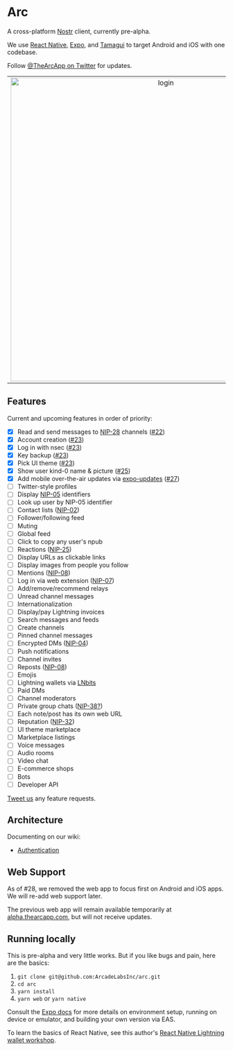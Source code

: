 # Arc

A cross-platform [Nostr](https://github.com/nostr-protocol/nostr) client, currently pre-alpha.

We use [React Native](https://reactnative.dev/), [Expo](https://expo.dev/), and [Tamagui](https://tamagui.dev/) to target Android and iOS with one codebase.

Follow [@TheArcApp on Twitter](https://twitter.com/TheArcApp) for updates.

|                                                                                                                                           |                                                                                                                                             |                                                                                                                                         |
| :---------------------------------------------------------------------------------------------------------------------------------------: | :-----------------------------------------------------------------------------------------------------------------------------------------: | :-------------------------------------------------------------------------------------------------------------------------------------: |
| <img width="700" alt="login" src="https://user-images.githubusercontent.com/14167547/210706813-2eccfe72-3d7f-4965-9516-d0f3436d8672.png"> | <img width="700" alt="profile" src="https://user-images.githubusercontent.com/14167547/210916398-663c44af-7a42-470a-8151-c86320e1279f.png"> | <img width="700" alt="web" src="https://user-images.githubusercontent.com/14167547/210707165-4a7af9e0-4e85-46fb-9f9c-6c8279b27817.png"> |

## Features

Current and upcoming features in order of priority:

- [x] Read and send messages to [NIP-28](https://github.com/nostr-protocol/nips/blob/master/28.md) channels ([#22](https://github.com/ArcadeLabsInc/arc/pull/22))
- [x] Account creation ([#23](https://github.com/ArcadeLabsInc/arc/pull/23))
- [x] Log in with nsec ([#23](https://github.com/ArcadeLabsInc/arc/pull/23))
- [x] Key backup ([#23](https://github.com/ArcadeLabsInc/arc/pull/23))
- [x] Pick UI theme ([#23](https://github.com/ArcadeLabsInc/arc/pull/23))
- [x] Show user kind-0 name & picture ([#25](https://github.com/ArcadeLabsInc/arc/pull/25))
- [x] Add mobile over-the-air updates via [expo-updates](https://docs.expo.dev/versions/latest/sdk/updates/) ([#27](https://github.com/ArcadeLabsInc/arc/pull/27))
- [ ] Twitter-style profiles
- [ ] Display [NIP-05](https://github.com/nostr-protocol/nips/blob/master/05.md) identifiers
- [ ] Look up user by NIP-05 identifier
- [ ] Contact lists ([NIP-02](https://github.com/nostr-protocol/nips/blob/master/02.md))
- [ ] Follower/following feed
- [ ] Muting
- [ ] Global feed
- [ ] Click to copy any user's npub
- [ ] Reactions ([NIP-25](https://github.com/nostr-protocol/nips/blob/master/25.md))
- [ ] Display URLs as clickable links
- [ ] Display images from people you follow
- [ ] Mentions ([NIP-08](https://github.com/nostr-protocol/nips/blob/master/08.md))
- [ ] Log in via web extension ([NIP-07](https://github.com/nostr-protocol/nips/blob/master/07.md))
- [ ] Add/remove/recommend relays
- [ ] Unread channel messages
- [ ] Internationalization
- [ ] Display/pay Lightning invoices
- [ ] Search messages and feeds
- [ ] Create channels
- [ ] Pinned channel messages
- [ ] Encrypted DMs ([NIP-04](https://github.com/nostr-protocol/nips/blob/master/04.md))
- [ ] Push notifications
- [ ] Channel invites
- [ ] Reposts ([NIP-08](https://github.com/nostr-protocol/nips/blob/master/18.md))
- [ ] Emojis
- [ ] Lightning wallets via [LNbits](https://lnbits.com/)
- [ ] Paid DMs
- [ ] Channel moderators
- [ ] Private group chats ([NIP-38?](https://github.com/nostr-protocol/nips/pull/59))
- [ ] Each note/post has its own web URL
- [ ] Reputation ([NIP-32](https://github.com/nostr-protocol/nips/pull/46))
- [ ] UI theme marketplace
- [ ] Marketplace listings
- [ ] Voice messages
- [ ] Audio rooms
- [ ] Video chat
- [ ] E-commerce shops
- [ ] Bots
- [ ] Developer API

[Tweet us](https://twitter.com/TheArcApp) any feature requests.

## Architecture

Documenting on our wiki:

- [Authentication](https://github.com/ArcadeLabsInc/arc/wiki/Authentication)

## Web Support

As of #28, we removed the web app to focus first on Android and iOS apps. We will re-add web support later.

The previous web app will remain available temporarily at [alpha.thearcapp.com](https://alpha.thearcapp.com), but will not receive updates.

## Running locally

This is pre-alpha and very little works. But if you like bugs and pain, here are the basics:

1. `git clone git@github.com:ArcadeLabsInc/arc.git`
2. `cd arc`
3. `yarn install`
4. `yarn web` or `yarn native`

Consult the [Expo docs](https://docs.expo.dev/) for more details on environment setup, running on device or emulator, and building your own version via EAS.

To learn the basics of React Native, see this author's [React Native Lightning wallet workshop](https://arcadelabs.co/articles/intro-to-react-native).
